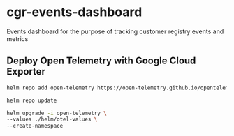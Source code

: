 # cgr-events-dashboard
Events dashboard for the purpose of tracking customer registry events and metrics

## Deploy Open Telemetry with Google Cloud Exporter

```bash
helm repo add open-telemetry https://open-telemetry.github.io/opentelemetry-helm-charts

helm repo update

helm upgrade -i open-telemetry \
--values ./helm/otel-values \
--create-namespace 
```